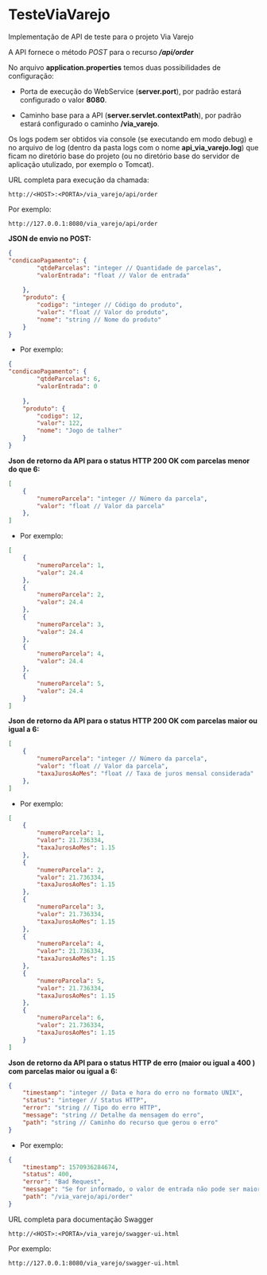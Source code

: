 # TesteViaVarejo
Implementação de API de teste para o projeto Via Varejo

A API fornece o método *POST* para o recurso ***/api/order***

No arquivo **application.properties** temos duas possibilidades de configuração:

- Porta de execução do WebService (**server.port**), por padrão estará configurado o valor **8080**.

- Caminho base para a API (**server.servlet.contextPath**), por padrão estará configurado o caminho **/via_varejo**.


Os logs podem ser obtidos via console (se executando em modo debug) e no arquivo de log (dentro da pasta logs com o nome **api\_via\_varejo.log**) que 
ficam no diretório base do projeto (ou no diretório base do servidor de aplicação utulizado, por exemplo o Tomcat).

URL completa para execução da chamada:

    http://<HOST>:<PORTA>/via_varejo/api/order

Por exemplo:

    http://127.0.0.1:8080/via_varejo/api/order

**JSON de envio no POST:**

```json
{
"condicaoPagamento": {
		"qtdeParcelas": "integer // Quantidade de parcelas",
		"valorEntrada": "float // Valor de entrada"
		
	},
	"produto": {
		"codigo": "integer // Código do produto",
		"valor": "float // Valor do produto",
		"nome": "string // Nome do produto"
	}
}
```

- Por exemplo:

```json
{
"condicaoPagamento": {
		"qtdeParcelas": 6,
		"valorEntrada": 0
		
	},
	"produto": {
		"codigo": 12,
		"valor": 122,
		"nome": "Jogo de talher"
	}
}
```
**Json de retorno da API para o status HTTP 200 OK com parcelas menor do que 6:**
```json
[
    {
        "numeroParcela": "integer // Número da parcela",
        "valor": "float // Valor da parcela"
    },
]
```

 - Por exemplo:
```json
[
    {
        "numeroParcela": 1,
        "valor": 24.4
    },
    {
        "numeroParcela": 2,
        "valor": 24.4
    },
    {
        "numeroParcela": 3,
        "valor": 24.4
    },
    {
        "numeroParcela": 4,
        "valor": 24.4
    },
    {
        "numeroParcela": 5,
        "valor": 24.4
    }
]
```

**Json de retorno da API para o status HTTP 200 OK com parcelas maior ou igual a 6:**
```json
[
    {
        "numeroParcela": "integer // Número da parcela",
        "valor": "float // Valor da parcela",
        "taxaJurosAoMes": "float // Taxa de juros mensal considerada"
    },
]
```

 - Por exemplo:
```json
[
    {
        "numeroParcela": 1,
        "valor": 21.736334,
        "taxaJurosAoMes": 1.15
    },
    {
        "numeroParcela": 2,
        "valor": 21.736334,
        "taxaJurosAoMes": 1.15
    },
    {
        "numeroParcela": 3,
        "valor": 21.736334,
        "taxaJurosAoMes": 1.15
    },
    {
        "numeroParcela": 4,
        "valor": 21.736334,
        "taxaJurosAoMes": 1.15
    },
    {
        "numeroParcela": 5,
        "valor": 21.736334,
        "taxaJurosAoMes": 1.15
    },
    {
        "numeroParcela": 6,
        "valor": 21.736334,
        "taxaJurosAoMes": 1.15
    }
]
```

**Json de retorno da API para o status HTTP de erro (maior ou igual a 400 ) com parcelas maior ou igual a 6:**
```json
{
    "timestamp": "integer // Data e hora do erro no formato UNIX",
    "status": "integer // Status HTTP",
    "error": "string // Tipo do erro HTTP",
    "message": "string // Detalhe da mensagem do erro",
    "path": "string // Caminho do recurso que gerou o erro"
}
```

 - Por exemplo:
```json
{
    "timestamp": 1570936284674,
    "status": 400,
    "error": "Bad Request",
    "message": "Se for informado, o valor de entrada não pode ser maior do que o valor do produto",
    "path": "/via_varejo/api/order"
}
```

URL completa para documentação Swagger

    http://<HOST>:<PORTA>/via_varejo/swagger-ui.html

Por exemplo:

    http://127.0.0.1:8080/via_varejo/swagger-ui.html


